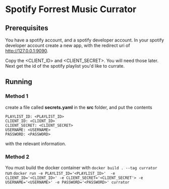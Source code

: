 # Spotify Forrest Music Currator

## Prerequisites

You have a spotify account, and a spotify developer account. In your spotify developer account create a new app, with the redirect uri of http://127.0.0.1:9090.

Copy the <CLIENT_ID> and <CLIENT_SECRET>. You will need those later. Next get the id of the spotify playlist you'd like to currate.

## Running

### Method 1
create a file called **secrets.yaml** in the **src** folder, and put the contents
```
PLAYLIST_ID: <PLAYLIST_ID>
CLIENT_ID: <CLIENT_ID>
CLIENT_SECRET: <CLIENT_SECRET>
USERNAME: <USERNAME>
PASSWORD: <PASSWORD>
```
with the relevant information.

### Method 2
You must build the docker container with `docker build . --tag currator`
run `docker run -e PLAYLIST_ID='<PLAYLIST_ID>'  -e CLIENT_ID='<CLIENT_ID>' -e CLIENT_SECRET='<CLIENT_SECRET'> -e USERNAME='<USERNAME>' -e PASSWORD='<PASSWORD>' currator`
